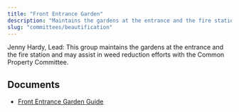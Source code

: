 ```yaml
---
title: "Front Entrance Garden"
description: "Maintains the gardens at the entrance and the fire station and may assist in weed reduction efforts with the Common Property Committee."
slug: "committees/beautification"
---
```


Jenny Hardy, Lead:  This group maintains the gardens at the entrance and the fire station and may assist in weed reduction efforts with the Common Property Committee.

## Documents

- [Front Entrance Garden Guide](/uploads/2022/02/GGarden-Guide-Nancy-April-2019.pdf)
